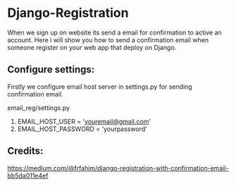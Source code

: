 # Django-Registration
When we sign up on website its send a email for confirmation to active an account. Here i will show you how to send a confirmation email when someone register on your web app that deploy on Django.

## Configure settings:
Firstly we configure email host server in settings.py for sending confirmation email.

email_reg/settings.py

1) EMAIL_HOST_USER = 'youremail@gmail.com'
2) EMAIL_HOST_PASSWORD = 'yourpassword'

## Credits:
https://medium.com/@frfahim/django-registration-with-confirmation-email-bb5da011e4ef
